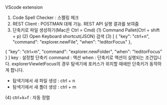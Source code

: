 VScode extension
1. Code Spell Checker : 스펠링 체크
2. REST Client : POSTMAN 대체 가능. REST API 실행 결과를 보여줌
3. 단축키로 파일 생성하기(Mac은 Ctrl = Cmd)
 (1) Command Pallet(Ctrl + shift + p)
 (2) Open Keyboard shortcut(JSON) 검색
 (3) [
  { "key": "ctrl+n",
    "command": "explorer.newFile",
    "when": "!editorFocus" },


  { "key": "ctrl+m",
    "command": "explorer.newFolder",
    "when": "!editorFocus" }
]
  key : 설정할 단축키
  command : 액션
  when : 단축키로 액션이 실행되는 조건입니다. explorerViewletFocus의 경우 탐색기에 포커스가 위치할 때에만 단축키가 동작하게 합니다.

  - 탐색기에서 새 파일 생성 : ctrl + n
  - 탐색기에서 새 폴더 생성 : ctrl + m

  (4) ctrl+k+f : 자동 정렬